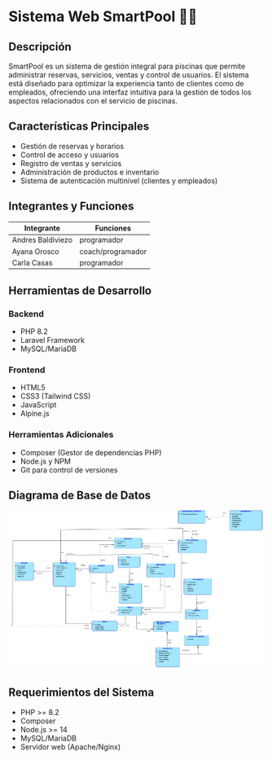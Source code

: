 # Sistema Web SmartPool 🏊‍♂️

## Descripción
SmartPool es un sistema de gestión integral para piscinas que permite administrar reservas, servicios, ventas y control de usuarios. El sistema está diseñado para optimizar la experiencia tanto de clientes como de empleados, ofreciendo una interfaz intuitiva para la gestión de todos los aspectos relacionados con el servicio de piscinas.

## Características Principales
- Gestión de reservas y horarios
- Control de acceso y usuarios
- Registro de ventas y servicios
- Administración de productos e inventario
- Sistema de autenticación multinivel (clientes y empleados)

## Integrantes y Funciones
|         Integrante          |   Funciones           |
|-----------------------------|-----------------------|
|  Andres Baldiviezo          |   programador         |
|      Ayana Orosco           |  coach/programador    |
|         Carla Casas         |     programador       |

## Herramientas de Desarrollo

### Backend
- PHP 8.2
- Laravel Framework
- MySQL/MariaDB

### Frontend
- HTML5
- CSS3 (Tailwind CSS)
- JavaScript
- Alpine.js

### Herramientas Adicionales
- Composer (Gestor de dependencias PHP)
- Node.js y NPM
- Git para control de versiones

## Diagrama de Base de Datos
![Diagrama de Base de Datos](diagramaBase.png)

## Requerimientos del Sistema
- PHP >= 8.2
- Composer
- Node.js >= 14
- MySQL/MariaDB
- Servidor web (Apache/Nginx)

